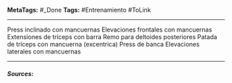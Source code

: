 **MetaTags:** #_Done
**Tags:** #Entrenamiento #ToLink 
- - -
Press inclinado con mancuernas
Elevaciones frontales con mancuernas
Extensiones de tríceps con barra
Remo para deltoides posteriores
Patada de tríceps con mancuerna (excentrica)
Press de banca
Elevaciones laterales con mancuernas
- - - 
#### ***Sources:***